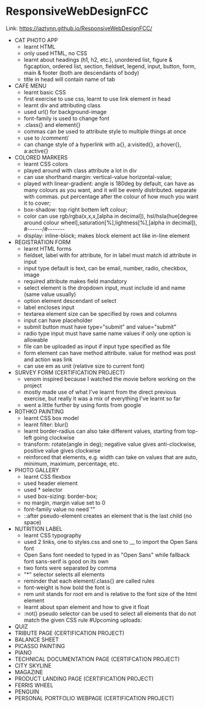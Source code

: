 # ResponsiveWebDesignFCC
Link: https://jaztynn.github.io/ResponsiveWebDesignFCC/ 
- CAT PHOTO APP
  - learnt HTML
  - only used HTML, no CSS
  - learnt about headings (h1, h2, etc.), unordered list, figure & figcaption, ordered list, section, fieldset, legend, input, button, form, main & footer (both are descendants of body)
  - title in head will contain name of tab
- CAFE MENU
  - learnt basic CSS
  - first exercise to use css, learnt to use link element in head
  - learnt div and attributing class
  - used url() for background-image
  - font-family is used to change font
  - .class{} and element{}
  - commas can be used to attribute style to multiple things at once
  - use to /*comment*/
  - can change style of a hyperlink with a{}, a:visited{}, a:hover{}, a:active{}
- COLORED MARKERS
  - learnt CSS colors
  - played around with class attribute a lot in div
  - can use shorthand margin: vertical-value horizontal-value;
  - played with linear-gradient: angle is 180deg by default, can have as many colours as you want, and it will be evenly distributed. separate with commas. put percentage after the colour of how much you want it to cover;
  - box-shadow: top right bottem left colour;
  - color can use rgb/rgba(x,x,x,[alpha in decimal]), hsl/hsla(hue[degree around colour wheel],saturation[%],lightness[%],[alpha in decimal]), #------/#-------
  - display: inline-block; makes block element act like in-line element
- REGISTRATION FORM
  - learnt HTML forms
  - fieldset, label with for attribute, for in label must match id attribute in input
  - input type default is text, can be email, number, radio, checkbox, image
  - required attribute makes field mandatory
  - select element is the dropdown input, must include id and name (same value usually)
  - option element descendant of select
  - label encloses input
  - textarea element size can be specified by rows and columns
  - input can have placeholder
  - submit button must have type="submit" and value="submit"
  - radio type input must have same name values if only one option is allowable
  - file can be uploaded as input if input type specified as file
  - form element can have method attribute. value for method was post and action was link
  - can use em as unit (relative size to current font)
- SURVEY FORM (CERTIFICATION PROJECT)
  - venom inspired because I watched the movie before working on the project
  - mostly made use of what I've learnt from the direct previous exercise, but really it was a mix of everything I've learnt so far
  - went a little further by using fonts from google
- ROTHKO PAINTING
  - learnt CSS box model
  - learnt filter: blur()
  - learnt border-radius can also take different values, starting from top-left going clockwise
  - transform: rotate(angle in deg); negative value gives anti-clockwise, positive value gives clockwise
  - reinforced that elements, e.g. width can take on values that are auto, minimum, maximum, percentage, etc.
- PHOTO GALLERY
  - learnt CSS flexbox
  - used header element
  - used * selector
  - used box-sizing: border-box;
  - no margin, margin value set to 0
  - font-family value no need ""
  - ::after pseudo-element creates an element that is the last child (no space)
- NUTRITION LABEL
  - learnt CSS typography
  - used 2 links, one to styles.css and one to __ to import the Open Sans font
  - Open Sans font needed to typed in as "Open Sans" while fallback font sans-serif is good on its own
  - two fonts were separated by comma
  - "*" selector selects all elements
  - reminder that each element/.class{} are called rules
  - font-weight is how bold the font is
  - rem unit stands for root em and is relative to the font size of the html element
  - learnt about span element and how to give it float
  - :not() pseudo selector can be used to select all elements that do not match the given CSS rule
#Upcoming uploads:
- QUIZ
- TRIBUTE PAGE (CERTIFICATION PROJECT)
- BALANCE SHEET
- PICASSO PAINTING
- PIANO
- TECHNICAL DOCUMENTATION PAGE (CERTIFCATION PROJECT)
- CITY SKYLINE
- MAGAZINE
- PRODUCT LANDING PAGE (CERTIFICATION PROJECT)
- FERRIS WHEEL
- PENGUIN
- PERSONAL PORTFOLIO WEBPAGE (CERTIFICATION PROJECT)
